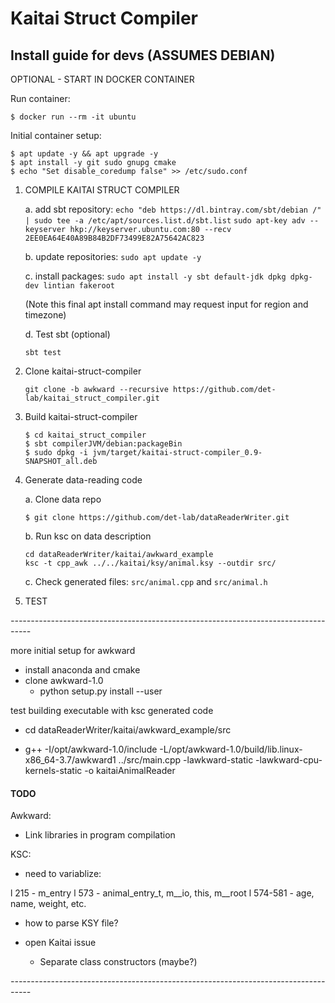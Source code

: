 # Kaitai Struct Compiler

## Install guide for devs (ASSUMES DEBIAN)

OPTIONAL - START IN DOCKER CONTAINER

Run container:
```
$ docker run --rm -it ubuntu
```
Initial container setup:
```
$ apt update -y && apt upgrade -y
$ apt install -y git sudo gnupg cmake 
$ echo "Set disable_coredump false" >> /etc/sudo.conf
```

1. COMPILE KAITAI STRUCT COMPILER

    a. add sbt repository:
    `echo "deb https://dl.bintray.com/sbt/debian /" | sudo tee -a /etc/apt/sources.list.d/sbt.list`
    `sudo apt-key adv --keyserver hkp://keyserver.ubuntu.com:80 --recv 2EE0EA64E40A89B84B2DF73499E82A75642AC823`

    b. update repositories:
    `sudo apt update -y`

    c. install packages:
    `sudo apt install -y sbt default-jdk dpkg dpkg-dev lintian fakeroot`

    (Note this final apt install command may request input for region and timezone)

    d. Test sbt (optional)
    ```
    sbt test
    ```

2. Clone kaitai-struct-compiler
    ```
    git clone -b awkward --recursive https://github.com/det-lab/kaitai_struct_compiler.git
    ```
	
3. Build kaitai-struct-compiler 
    ```
    $ cd kaitai_struct_compiler
    $ sbt compilerJVM/debian:packageBin
    $ sudo dpkg -i jvm/target/kaitai-struct-compiler_0.9-SNAPSHOT_all.deb
    ```

4. Generate data-reading code

    a. Clone data repo
    ```
    $ git clone https://github.com/det-lab/dataReaderWriter.git
    ```
    
    b. Run ksc on data description
    ```
    cd dataReaderWriter/kaitai/awkward_example
    ksc -t cpp_awk ../../kaitai/ksy/animal.ksy --outdir src/
    ```
    
    c. Check generated files: `src/animal.cpp` and `src/animal.h`

5. TEST 

*-----------------------------------------------------------------------------------*

more initial setup for awkward 
- install anaconda and cmake
- clone awkward-1.0
	- python setup.py install --user

test building executable with ksc generated code
- cd dataReaderWriter/kaitai/awkward_example/src

- g++ -I/opt/awkward-1.0/include -L/opt/awkward-1.0/build/lib.linux-x86_64-3.7/awkward1 ../src/main.cpp -lawkward-static -lawkward-cpu-kernels-static -o kaitaiAnimalReader


#### TODO

Awkward: 
- Link libraries in program compilation

KSC:
- need to variablize:

l 215      -   m_entry
l 573      -   animal_entry_t, m__io, this, m__root
l 574-581  -   age, name, weight, etc.

- how to parse KSY file?

- open Kaitai issue
	- Separate class constructors (maybe?)

*-----------------------------------------------------------------------------------*
